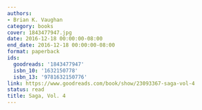 ```yaml
---
authors:
- Brian K. Vaughan
category: books
cover: 1843477947.jpg
date: 2016-12-18 00:00:00-08:00
end_date: 2016-12-18 00:00:00-08:00
format: paperback
ids:
  goodreads: '1843477947'
  isbn_10: '1632150778'
  isbn_13: '9781632150776'
link: https://www.goodreads.com/book/show/23093367-saga-vol-4
status: read
title: Saga, Vol. 4
---
```

